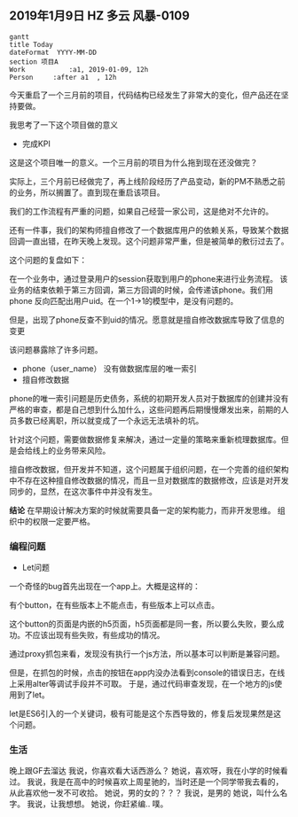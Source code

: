 ## 2019年1月9日 HZ 多云  风暴-0109

```mermaid
gantt
title Today
dateFormat  YYYY-MM-DD
section 项目A
Work           :a1, 2019-01-09, 12h
Person     :after a1  , 12h
```


今天重启了一个三月前的项目，代码结构已经发生了非常大的变化，但产品还在坚持要做。

我思考了一下这个项目做的意义
-  完成KPI

这是这个项目唯一的意义。一个三月前的项目为什么拖到现在还没做完？

实际上，三个月前已经做完了，再上线阶段经历了产品变动，新的PM不熟悉之前的业务，所以搁置了。直到现在重启该项目。

我们的工作流程有严重的问题，如果自己经营一家公司，这是绝对不允许的。


还有一件事，我们的架构师擅自修改了一个数据库用户的依赖关系，导致某个数据回调一直出错，在昨天晚上发现。这个问题非常严重，但是被简单的敷衍过去了。


这个问题的复盘如下：

在一个业务中，通过登录用户的session获取到用户的phone来进行业务流程。
该业务的结束依赖于第三方回调，第三方回调的时候，会传递该phone。我们用phone 反向匹配出用户uid。在一个1->1的模型中，是没有问题的。

但是，出现了phone反查不到uid的情况。愿意就是擅自修改数据库导致了信息的变更

该问题暴露除了许多问题。
- phone（user_name） 没有做数据库层的唯一索引
- 擅自修改数据

phone的唯一索引问题是历史债务，系统的初期开发人员对于数据库的创建并没有严格的审查，都是自己想到什么加什么，这些问题再后期慢慢爆发出来，前期的人员多数已经离职，所以就变成了一个永远无法填补的坑。

针对这个问题，需要做数据修复来解决，通过一定量的策略来重新梳理数据库。但是会给线上的业务带来风险。

擅自修改数据，但开发并不知道，这个问题属于组织问题，在一个完善的组织架构中不存在这种擅自修改数据的情况，而且一旦对数据库的数据修改，应该是对开发同步的，显然，在这次事件中并没有发生。

**结论**
在早期设计解决方案的时候就需要具备一定的架构能力，而非开发思维。
组织中的权限一定要严格。


### 编程问题

- Let问题

一个奇怪的bug首先出现在一个app上。大概是这样的：

有个button，在有些版本上不能点击，有些版本上可以点击。

这个button的页面是内嵌的h5页面，h5页面都是同一套，所以要么失败，要么成功。不应该出现有些失败，有些成功的情况。

通过proxy抓包来看，发现没有执行一个js方法，所以基本可以判断是兼容问题。

但是，在抓包的时候，点击的按钮在app内没办法看到console的错误日志，在线上采用alter等调试手段并不可取。
于是，通过代码审查发现，在一个地方的js使用到了let。


let是ES6引入的一个关键词，极有可能是这个东西导致的，修复后发现果然是这个问题。




###  生活
晚上跟GF去溜达
我说，你喜欢看大话西游么？
她说，喜欢呀，我在小学的时候看过。
我说，我是在高中的时候喜欢上周星驰的，当时还是一个同学带我去看的，从此喜欢他一发不可收拾。
她说，男的女的？？？
我说，是男的
她说，叫什么名字。
我说，让我想想。
她说，你赶紧编..
噗。





